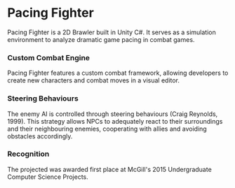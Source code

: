 # Pacing Fighter

Pacing Fighter is a 2D Brawler built in Unity C#. It serves as a simulation environment to analyze dramatic game pacing in combat games.

### Custom Combat Engine

Pacing Fighter features a custom combat framework, allowing developers to create new characters and combat moves in a visual editor.

### Steering Behaviours

The enemy AI is controlled through steering behaviours (Craig Reynolds, 1999). This strategy allows NPCs to adequately react to their surroundings and their neighbouring enemies, cooperating with allies and avoiding obstacles accordingly.

### Recognition
The projected was awarded first place at McGill's 2015 Undergraduate Computer Science Projects.
